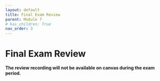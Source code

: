 ```yaml
---
layout: default
title: Final Exam Review
parent: Module 7
# has_children: True
nav_order: 3
---
```


# Final Exam Review

**The review recording will not be available on canvas during the exam period.**

<!-- 
The final exam will be asynchronous on canvas.  You will have a 48 Hour Window to Complete (0:00 December 15th to 23:59 December 16th).  *unless an accommodation has already been discussed*

* One Attempt - five hours
    * Not intended to take five hours, I just don’t want you to feel rushed.
  * If you have an accommodation for extra time, please email me a reminder to before the exam to ensure I've set it for your exam.

* The exam is open book - you can reference any course material or outside sources you want
  * Be weary of outside materials - they may not be correct ...
  * **DO NOT** copy/paste answers.  Answers must be in your own words.  Plagiarism will be taken seriously and could result in a zero.


## Essays (30 pts x3)

* No definitive word count/limit.  Responses can be brief, but should be thorough.  Use full sentences and answer all parts of the question.
  * Give examples!
  * Sketches/Illustrations can be incorporated (*not required/expected*)
  * Type them up and submit as .pdf
    * **Make Sure it's a .pdf!**
    * Formats like .pages - are not readable across platforms
  * Randomly assigned from a bank!

* You can expect:
  * 1 essay on Spatial Coordinate Systems [Module 2](https://geos270.github.io/Module2/)
  * 1 essay on Data Types and Spatial Data Models [Module 3](https://geos270.github.io/Module3/) & [Module 4](https://geos270.github.io/Module4/)
  * 1 essay Uncertainty or Ethics [Module 6](https://geos270.github.io/Module6/)


## Flowchart (50 pts x1)

Tests your ability to work through a problem using GIS methods.  Create a flow chart outlining a GIS analysis in response to a prompt.  I suggest you use [diagrams.net](https://app.diagrams.net/) because its easy to create clean flowcharts quickly, but you can do it however you'd like.  You might want to practice making a flowchart before exam time.

The processes you'll want to be familiar with were covered in [Module 5](https://geos270.github.io/Module5/) & [Module 6](https://geos270.github.io/Module6/)
* When exporting to submit, make sure to export/submit a .png, .jpg, or .pdf
* Think about design principals - aesthetics will be a small portion of the flowchart grade.

### Practice Question 1

**Prompt**: Based on your analysis from the Tsunami Risk Assessment, the city of Port Alberni has been given funding build a new evacuation shelter.  You have been contracted by the city and tasked with finding a suitable location for the shelter.

**Criteria**: The shelter must:

* Be located outside of any potential inundation zone (Elevation > 15 m **or** distance from coastline > 1 km).
* Be at least 1.5 km away from existing shelters.
* Located no more than 250 m away from an Arterial Roadway.
* Cannot be located on Residential, Commercial, or Industrial Parcels

**Data**

|Name      |      Type          |  Coordinate System  |  Attributes |
|----------|--------------------|---------------------|-------------|
|Digital Elevation Model |Raster|UTM Zone 10N | Elevation (m) |
|BC Coastal Boundary File|Vector (line) |UTM Zone 10N | Name |
|BC Roads Layer |Vector (line) |UTM Zone 10N | Road Type (Arterial, Residential, Private), Name |
|Properties |Vector (polygon) |UTM Zone 10N | Zoning Type (Residential, Commercial, Industrial, Parks, Government/ Institutional) |
|Current Shelters |Text (.csv)|WGS 1984 | Latitude/Longitude, Name, Capacity |


<img src='content/images/Flowchart_Example.png'>


### Practice Question 2

**Prompt**: June is looking for the best places in BC to pick salmonberries and they have asked you for help!  

**Criteria**: June will only pick on public land.  Salmon berries prefer:

* Deciduous Tree Cover
* Moist forest (At least 1000 mm rainfall / year)
* Cool summers (Mean July Temperatures < 25 C)
* Lower Elevation (< 1500 m)

**Data**

|Name      |      Type          |  Coordinate System  |  Attributes |
|----------|--------------------|---------------------|-------------|
|July NDVI |Raster|WGS 1984 | NDVI |
|January NDVI|Raster|WGS 1984 | NDVI |
|Digital Elevation Model |Raster|WGS 1984 | Elevation (m) |
|BC Land Tenure |Vector (Polygon) |BC Albers | First Nation/Crown/Private/|
|BC Climate Data |Text (.csv)|WGS 1984 | Latitude/Longitude, Name, Monthly Mean Temperature, Monthly Total Rainfall |

**Suggested Steps**:

* July Temperature Data >> Display XY & Project (Albers) >> IDW
* Both NDIV >> Reproject (Albers)
* Reclassify >> NDVI & Temperature 
* Raster Calculator/Weighted Overlay (All Raster Layers)
* Raster to Vector (Suitable Areas)
* Select Crown Land > Clip Suitable Areas


## Short Answer Questions (10 pts x6)

Generally, 1-3 sentences will suffice.  Try not to write much more than a paragraph.  Bullet point lists are sufficient where applicable.  Anything from lecture/lab is fair game.

* Explain a key concept in your own words or give examples of a specific issue.

### Remaining Questions

The exact breakdown may change slightly, but you can expect:

* 5pts x5 **Fill in the blanks**

* 4pts x1 **Matching**

* 2pts x8 **Multiple Choice**

* 1pt x5 **True/False**

### Extra Credit

Write a positionality statement for your final project.  (Up to 10 pts)

* See [Module 6](https://geos270.github.io/Module6/docs/content/Ethics.html#/26) and [June's example](https://police-involved-deaths-ca.github.io/Data/docs/About.html#positionality-statement)


# Teaching Evaluations!

I value your feedback!  Please if you haven't done so already! fill them out so I can think about how to improve my teaching going forward!

* What worked for you & what didn't?
* How was the pace & format?
  * Anything I should spend more time on?
  * Did you find any modules particularly difficult?

* They also help my future employment prospects :)

<img src='content/images/Evals.png'>

## About Evaluations

Teaching evaluations are completely anonymous and they not released to professors until after the final exam.  If you're curious what they look like on the professors' end, I've posted my previous evaluations to the [syllabus](https://geos270.github.io/Syllabus/#your-instructor). 

You can follow [this link](https://go.blueja.io/JO0ANrkNjEyxWfjKVFKr1A) or scan the QR code below to go to the evaluations portal.

<img src='content/images/QR.png'> -->